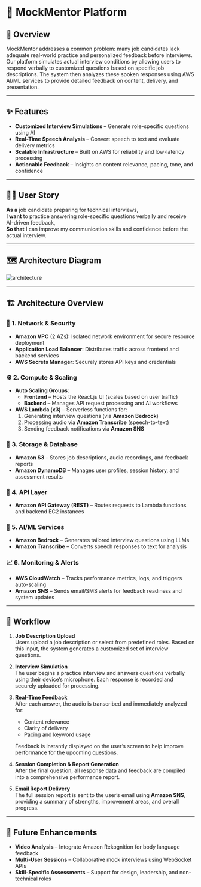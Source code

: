 
# 🎯 MockMentor Platform

## 🧠 Overview  
MockMentor addresses a common problem: many job candidates lack adequate real-world practice and personalized feedback before interviews. Our platform simulates actual interview conditions by allowing users to respond verbally to customized questions based on specific job descriptions. The system then analyzes these spoken responses using AWS AI/ML services to provide detailed feedback on content, delivery, and presentation.

---

## ✨ Features  
- **Customized Interview Simulations** – Generate role-specific questions using AI  
- **Real-Time Speech Analysis** – Convert speech to text and evaluate delivery metrics  
- **Scalable Infrastructure** – Built on AWS for reliability and low-latency processing  
- **Actionable Feedback** – Insights on content relevance, pacing, tone, and confidence  

---

## 🙋‍♂️ User Story  
**As a** job candidate preparing for technical interviews,  
**I want** to practice answering role-specific questions verbally and receive AI-driven feedback,  
**So that** I can improve my communication skills and confidence before the actual interview.  

---

## 🗺️ Architecture Diagram  
![architecture](https://github.com/user-attachments/assets/49b77925-0b73-4327-ae97-9d4befb57913)


---

## 🏗️ Architecture Overview

### 🔐 1. Network & Security  
- **Amazon VPC** (2 AZs): Isolated network environment for secure resource deployment  
- **Application Load Balancer**: Distributes traffic across frontend and backend services  
- **AWS Secrets Manager**: Securely stores API keys and credentials  

### ⚙️ 2. Compute & Scaling  
- **Auto Scaling Groups**:  
  - **Frontend** – Hosts the React.js UI (scales based on user traffic)  
  - **Backend** – Manages API request processing and AI workflows  
- **AWS Lambda (x3)** – Serverless functions for:  
  1. Generating interview questions (via **Amazon Bedrock**)  
  2. Processing audio via **Amazon Transcribe** (speech-to-text)  
  3. Sending feedback notifications via **Amazon SNS**  

### 💾 3. Storage & Database  
- **Amazon S3** – Stores job descriptions, audio recordings, and feedback reports  
- **Amazon DynamoDB** – Manages user profiles, session history, and assessment results  

### 🔗 4. API Layer  
- **Amazon API Gateway (REST)** – Routes requests to Lambda functions and backend EC2 instances  

### 🤖 5. AI/ML Services  
- **Amazon Bedrock** – Generates tailored interview questions using LLMs  
- **Amazon Transcribe** – Converts speech responses to text for analysis  

### 📈 6. Monitoring & Alerts  
- **AWS CloudWatch** – Tracks performance metrics, logs, and triggers auto-scaling  
- **Amazon SNS** – Sends email/SMS alerts for feedback readiness and system updates  

---

## 🔄 Workflow

1. **Job Description Upload**  
   Users upload a job description or select from predefined roles. Based on this input, the system generates a customized set of interview questions.

2. **Interview Simulation**  
   The user begins a practice interview and answers questions verbally using their device’s microphone. Each response is recorded and securely uploaded for processing.

3. **Real-Time Feedback**  
   After each answer, the audio is transcribed and immediately analyzed for:  
   - Content relevance  
   - Clarity of delivery  
   - Pacing and keyword usage  

   Feedback is instantly displayed on the user’s screen to help improve performance for the upcoming questions.

4. **Session Completion & Report Generation**  
   After the final question, all response data and feedback are compiled into a comprehensive performance report.

5. **Email Report Delivery**  
   The full session report is sent to the user’s email using **Amazon SNS**, providing a summary of strengths, improvement areas, and overall progress.

---

## 🚀 Future Enhancements  
- **Video Analysis** – Integrate Amazon Rekognition for body language feedback  
- **Multi-User Sessions** – Collaborative mock interviews using WebSocket APIs  
- **Skill-Specific Assessments** – Support for design, leadership, and non-technical roles  
